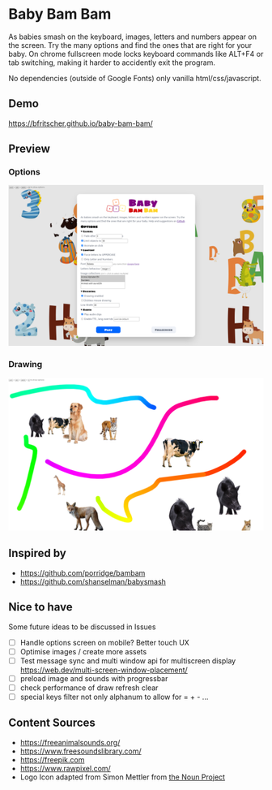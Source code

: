 # Baby Bam Bam

As babies smash on the keyboard, images, letters and numbers appear on
the screen. Try the many options and find the ones that are right for your baby.
On chrome fullscreen mode locks keyboard commands like ALT+F4 or tab switching, making it
harder to accidently exit the program.

No dependencies (outside of Google Fonts) only vanilla html/css/javascript.

## Demo
https://bfritscher.github.io/baby-bam-bam/

## Preview

### Options
![](docs/preview.png)

### Drawing
![](docs/preview2.png)

## Inspired by

- https://github.com/porridge/bambam
- https://github.com/shanselman/babysmash

## Nice to have ##

Some future ideas to be discussed in Issues

- [ ] Handle options screen on mobile? Better touch UX
- [ ] Optimise images / create more assets
- [ ] Test message sync and multi window api for multiscreen display https://web.dev/multi-screen-window-placement/
- [ ] preload image and sounds with progressbar
- [ ] check performance of draw refresh clear
- [ ] special keys filter not only alphanum to allow for = + - ...

## Content Sources

- https://freeanimalsounds.org/
- https://www.freesoundslibrary.com/
- https://freepik.com
- https://www.rawpixel.com/
- Logo Icon adapted from Simon Mettler from [the Noun Project](https://thenounproject.com/)
